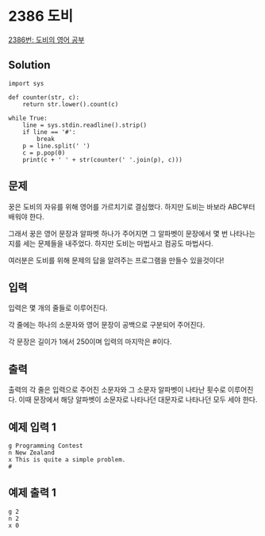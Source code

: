 # 2386 도비

[2386번: 도비의 영어 공부](https://www.acmicpc.net/problem/2386)

## Solution

    import sys
    
    def counter(str, c):
        return str.lower().count(c)
    
    while True:
        line = sys.stdin.readline().strip()
        if line == '#':
            break
        p = line.split(' ')
        c = p.pop(0)
        print(c + ' ' + str(counter(' '.join(p), c)))

## 문제

꿍은 도비의 자유를 위해 영어를 가르치기로 결심했다. 하지만 도비는 바보라 ABC부터 배워야 한다.

그래서 꿍은 영어 문장과 알파벳 하나가 주어지면 그 알파벳이 문장에서 몇 번 나타나는지를 세는 문제들을 내주었다. 하지만 도비는 마법사고 컴공도 마법사다.

여러분은 도비를 위해 문제의 답을 알려주는 프로그램을 만들수 있을것이다!

## 입력

입력은 몇 개의 줄들로 이루어진다.

각 줄에는 하나의 소문자와 영어 문장이 공백으로 구분되어 주어진다.

각 문장은 길이가 1에서 250이며 입력의 마지막은 #이다.

## 출력

출력의 각 줄은 입력으로 주어진 소문자와 그 소문자 알파벳이 나타난 횟수로 이루어진다. 이때 문장에서 해당 알파벳이 소문자로 나타나던 대문자로 나타나던 모두 세야 한다.

## 예제 입력 1

    g Programming Contest
    n New Zealand
    x This is quite a simple problem.
    #

## 예제 출력 1

    g 2
    n 2
    x 0